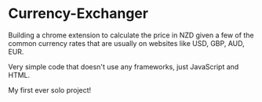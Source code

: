 # Currency-Exchanger
Building a chrome extension to calculate the price in NZD given a few of the common currency rates that are usually on websites like USD, GBP, AUD, EUR. 

Very simple code that doesn't use any frameworks, just JavaScript and HTML.

My first ever solo project!

